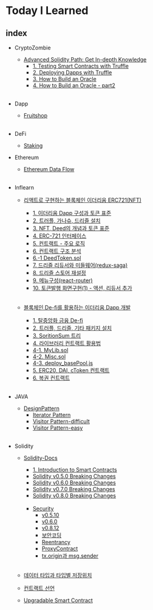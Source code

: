 # Today I Learned

## index   
- CryptoZombie
    - [Advanced Solidity Path: Get In-depth Knowledge](https://github.com/lhn1455/TIL/tree/main/CryptoZombie/Advanced%20Solidity%20Path:%20Get%20In-depth%20Knowledge)
        - [1. Testing Smart Contracts with Truffle](https://github.com/lhn1455/TIL/blob/main/CryptoZombie/Advanced%20Solidity%20Path:%20Get%20In-depth%20Knowledge/1.%20Testing%20Smart%20Contracts%20with%20Truffle.md)   
        - [2. Deploying Dapps with Truffle](https://github.com/lhn1455/TIL/blob/main/CryptoZombie/Advanced%20Solidity%20Path:%20Get%20In-depth%20Knowledge/2.%20Deploying%20Dapps%20with%20Truffle.md)
        - [3. How to Build an Oracle](https://github.com/lhn1455/TIL/blob/main/CryptoZombie/Advanced%20Solidity%20Path:%20Get%20In-depth%20Knowledge/3.%20How%20to%20Build%20an%20Oracle.md)
        - [4. How to Build an Oracle - part2](https://github.com/lhn1455/TIL/blob/main/CryptoZombie/Advanced%20Solidity%20Path:%20Get%20In-depth%20Knowledge/4.%20How%20to%20Build%20an%20Oracle%20-%20part2.md)
        <br>

- Dapp
    - [Fruitshop](https://github.com/lhn1455/TIL/blob/main/Dapp/Fruitshop/Fruitshop-dapp.md)
    <br>

- DeFi
    - [Staking]()

- Ethereum
    - [Ethereum Data Flow](https://github.com/lhn1455/TIL/blob/main/Ethereum/Ethereum%20Data%20Flow.md)
    <br>

- Inflearn
    - [리액트로 구현하는 블록체인 이더리움 ERC721(NFT)](https://github.com/lhn1455/TIL/tree/main/Inflearn/%EB%A6%AC%EC%95%A1%ED%8A%B8%EB%A1%9C%20%EA%B5%AC%ED%98%84%ED%95%98%EB%8A%94%20%EB%B8%94%EB%A1%9D%EC%B2%B4%EC%9D%B8%20%EC%9D%B4%EB%8D%94%EB%A6%AC%EC%9B%80%20ERC721(NFT))
        - [1. 이더리움 Dapp 구성과 토큰 표준](https://github.com/lhn1455/TIL/blob/main/Inflearn/%EB%A6%AC%EC%95%A1%ED%8A%B8%EB%A1%9C%20%EA%B5%AC%ED%98%84%ED%95%98%EB%8A%94%20%EB%B8%94%EB%A1%9D%EC%B2%B4%EC%9D%B8%20%EC%9D%B4%EB%8D%94%EB%A6%AC%EC%9B%80%20ERC721(NFT)/1.%20%EC%9D%B4%EB%8D%94%EB%A6%AC%EC%9B%80%20Dapp%20%EA%B5%AC%EC%84%B1%EA%B3%BC%20%ED%86%A0%ED%81%B0%20%ED%91%9C%EC%A4%80.md)
        - [2. 트러플, 가나슈, 드리즐 설치](https://github.com/lhn1455/TIL/blob/main/Inflearn/%EB%A6%AC%EC%95%A1%ED%8A%B8%EB%A1%9C%20%EA%B5%AC%ED%98%84%ED%95%98%EB%8A%94%20%EB%B8%94%EB%A1%9D%EC%B2%B4%EC%9D%B8%20%EC%9D%B4%EB%8D%94%EB%A6%AC%EC%9B%80%20ERC721(NFT)/2.%20%ED%8A%B8%EB%9F%AC%ED%94%8C%2C%20%EA%B0%80%EB%82%98%EC%8A%88%2C%20%EB%93%9C%EB%A6%AC%EC%A6%90%20%EC%84%A4%EC%B9%98.md)
        - [3. NFT, Deed의 개념과 토큰 표준](https://github.com/lhn1455/TIL/blob/main/Inflearn/%EB%A6%AC%EC%95%A1%ED%8A%B8%EB%A1%9C%20%EA%B5%AC%ED%98%84%ED%95%98%EB%8A%94%20%EB%B8%94%EB%A1%9D%EC%B2%B4%EC%9D%B8%20%EC%9D%B4%EB%8D%94%EB%A6%AC%EC%9B%80%20ERC721(NFT)/3.%20NFT%2C%20Deed%EC%9D%98%20%EA%B0%9C%EB%85%90%EA%B3%BC%20%ED%86%A0%ED%81%B0%20%ED%91%9C%EC%A4%80.md)
        - [4. ERC-721 인터페이스](https://github.com/lhn1455/TIL/blob/main/Inflearn/%EB%A6%AC%EC%95%A1%ED%8A%B8%EB%A1%9C%20%EA%B5%AC%ED%98%84%ED%95%98%EB%8A%94%20%EB%B8%94%EB%A1%9D%EC%B2%B4%EC%9D%B8%20%EC%9D%B4%EB%8D%94%EB%A6%AC%EC%9B%80%20ERC721(NFT)/4.%20ERC-721%20%EC%9D%B8%ED%84%B0%ED%8E%98%EC%9D%B4%EC%8A%A4.md)
        - [5. 컨트랙트 - 주요 로직](https://github.com/lhn1455/TIL/blob/main/Inflearn/%EB%A6%AC%EC%95%A1%ED%8A%B8%EB%A1%9C%20%EA%B5%AC%ED%98%84%ED%95%98%EB%8A%94%20%EB%B8%94%EB%A1%9D%EC%B2%B4%EC%9D%B8%20%EC%9D%B4%EB%8D%94%EB%A6%AC%EC%9B%80%20ERC721(NFT)/5.%20%EC%BB%A8%ED%8A%B8%EB%9E%99%ED%8A%B8%20-%20%EC%A3%BC%EC%9A%94%20%EB%A1%9C%EC%A7%81.md)
        - [6. 컨트랙트 구조 분석](https://github.com/lhn1455/TIL/blob/main/Inflearn/%EB%A6%AC%EC%95%A1%ED%8A%B8%EB%A1%9C%20%EA%B5%AC%ED%98%84%ED%95%98%EB%8A%94%20%EB%B8%94%EB%A1%9D%EC%B2%B4%EC%9D%B8%20%EC%9D%B4%EB%8D%94%EB%A6%AC%EC%9B%80%20ERC721(NFT)/6.%20%EC%BB%A8%ED%8A%B8%EB%9E%99%ED%8A%B8%20%EA%B5%AC%EC%A1%B0%20%EB%B6%84%EC%84%9D.md)
        - [6.-1 DeedToken.sol](https://github.com/lhn1455/TIL/blob/main/Inflearn/%EB%A6%AC%EC%95%A1%ED%8A%B8%EB%A1%9C%20%EA%B5%AC%ED%98%84%ED%95%98%EB%8A%94%20%EB%B8%94%EB%A1%9D%EC%B2%B4%EC%9D%B8%20%EC%9D%B4%EB%8D%94%EB%A6%AC%EC%9B%80%20ERC721(NFT)/6.-1%20DeedToken.sol)
        - [7. 드리즐 리듀서와 미들웨어(redux-saga)](https://github.com/lhn1455/TIL/blob/main/Inflearn/%EB%A6%AC%EC%95%A1%ED%8A%B8%EB%A1%9C%20%EA%B5%AC%ED%98%84%ED%95%98%EB%8A%94%20%EB%B8%94%EB%A1%9D%EC%B2%B4%EC%9D%B8%20%EC%9D%B4%EB%8D%94%EB%A6%AC%EC%9B%80%20ERC721(NFT)/%EB%93%9C%EB%A6%AC%EC%A6%90%20%EB%A6%AC%EB%93%80%EC%84%9C%EC%99%80%20%EB%AF%B8%EB%93%A4%EC%9B%A8%EC%96%B4(redux-saga).md)
        - [8. 드리즐 스토어 재설정](https://github.com/lhn1455/TIL/blob/main/Inflearn/%EB%A6%AC%EC%95%A1%ED%8A%B8%EB%A1%9C%20%EA%B5%AC%ED%98%84%ED%95%98%EB%8A%94%20%EB%B8%94%EB%A1%9D%EC%B2%B4%EC%9D%B8%20%EC%9D%B4%EB%8D%94%EB%A6%AC%EC%9B%80%20ERC721(NFT)/%EB%93%9C%EB%A6%AC%EC%A6%90%20%EC%8A%A4%ED%86%A0%EC%96%B4%20%EC%9E%AC%EC%84%A4%EC%A0%95.md)
        - [9. 메뉴구성(react-router)](https://github.com/lhn1455/TIL/blob/main/Inflearn/%EB%A6%AC%EC%95%A1%ED%8A%B8%EB%A1%9C%20%EA%B5%AC%ED%98%84%ED%95%98%EB%8A%94%20%EB%B8%94%EB%A1%9D%EC%B2%B4%EC%9D%B8%20%EC%9D%B4%EB%8D%94%EB%A6%AC%EC%9B%80%20ERC721(NFT)/%EB%A9%94%EB%89%B4%EA%B5%AC%EC%84%B1(react-router).md)
        - [10. 토큰발행 화면구현(1) - 액션, 리듀서 추가](https://github.com/lhn1455/TIL/blob/main/Inflearn/%EB%A6%AC%EC%95%A1%ED%8A%B8%EB%A1%9C%20%EA%B5%AC%ED%98%84%ED%95%98%EB%8A%94%20%EB%B8%94%EB%A1%9D%EC%B2%B4%EC%9D%B8%20%EC%9D%B4%EB%8D%94%EB%A6%AC%EC%9B%80%20ERC721(NFT)/%ED%86%A0%ED%81%B0%EB%B0%9C%ED%96%89%20%ED%99%94%EB%A9%B4%EA%B5%AC%ED%98%84(1)%20-%20%EC%95%A1%EC%85%98%2C%20%EB%A6%AC%EB%93%80%EC%84%9C%20%EC%B6%94%EA%B0%80.md)   
        <br>

    - [블록체인 De-fi를 활용하는 이더리움 Dapp 개발](https://github.com/lhn1455/TIL/tree/main/Inflearn/%EB%B8%94%EB%A1%9D%EC%B2%B4%EC%9D%B8%20De-fi%EB%A5%BC%20%ED%99%9C%EC%9A%A9%ED%95%98%EB%8A%94%20%EC%9D%B4%EB%8D%94%EB%A6%AC%EC%9B%80%20Dapp%20%EA%B0%9C%EB%B0%9C)
        - [1. 탈중앙화 금융 De-fi](https://github.com/lhn1455/TIL/blob/main/Inflearn/%EB%B8%94%EB%A1%9D%EC%B2%B4%EC%9D%B8%20De-fi%EB%A5%BC%20%ED%99%9C%EC%9A%A9%ED%95%98%EB%8A%94%20%EC%9D%B4%EB%8D%94%EB%A6%AC%EC%9B%80%20Dapp%20%EA%B0%9C%EB%B0%9C/1.%20%ED%83%88%EC%A4%91%EC%95%99%ED%99%94%20%EA%B8%88%EC%9C%B5%20De-fi.md)
        - [2. 트러플, 드리즐, 기타 패키지 설치](https://github.com/lhn1455/TIL/blob/main/Inflearn/%EB%B8%94%EB%A1%9D%EC%B2%B4%EC%9D%B8%20De-fi%EB%A5%BC%20%ED%99%9C%EC%9A%A9%ED%95%98%EB%8A%94%20%EC%9D%B4%EB%8D%94%EB%A6%AC%EC%9B%80%20Dapp%20%EA%B0%9C%EB%B0%9C/2.%20%ED%8A%B8%EB%9F%AC%ED%94%8C%2C%20%EB%93%9C%EB%A6%AC%EC%A6%90%2C%20%EA%B8%B0%ED%83%80%20%ED%8C%A8%ED%82%A4%EC%A7%80%20%EC%84%A4%EC%B9%98.md)
        - [3. SoritionSum 트리](https://github.com/lhn1455/TIL/blob/main/Inflearn/%EB%B8%94%EB%A1%9D%EC%B2%B4%EC%9D%B8%20De-fi%EB%A5%BC%20%ED%99%9C%EC%9A%A9%ED%95%98%EB%8A%94%20%EC%9D%B4%EB%8D%94%EB%A6%AC%EC%9B%80%20Dapp%20%EA%B0%9C%EB%B0%9C/3.%20SoritionSum%20%ED%8A%B8%EB%A6%AC.md)
        - [4. 라이브러리 컨트랙트 활용법](https://github.com/lhn1455/TIL/blob/main/Inflearn/%EB%B8%94%EB%A1%9D%EC%B2%B4%EC%9D%B8%20De-fi%EB%A5%BC%20%ED%99%9C%EC%9A%A9%ED%95%98%EB%8A%94%20%EC%9D%B4%EB%8D%94%EB%A6%AC%EC%9B%80%20Dapp%20%EA%B0%9C%EB%B0%9C/4.%20%EB%9D%BC%EC%9D%B4%EB%B8%8C%EB%9F%AC%EB%A6%AC%20%EC%BB%A8%ED%8A%B8%EB%9E%99%ED%8A%B8%20%ED%99%9C%EC%9A%A9%EB%B2%95.md)
        - [4-1. MyLib.sol](https://github.com/lhn1455/TIL/blob/main/Inflearn/%EB%B8%94%EB%A1%9D%EC%B2%B4%EC%9D%B8%20De-fi%EB%A5%BC%20%ED%99%9C%EC%9A%A9%ED%95%98%EB%8A%94%20%EC%9D%B4%EB%8D%94%EB%A6%AC%EC%9B%80%20Dapp%20%EA%B0%9C%EB%B0%9C/4.-1%20MyLib.sol)
        - [4-2. Misc.sol](https://github.com/lhn1455/TIL/blob/main/Inflearn/%EB%B8%94%EB%A1%9D%EC%B2%B4%EC%9D%B8%20De-fi%EB%A5%BC%20%ED%99%9C%EC%9A%A9%ED%95%98%EB%8A%94%20%EC%9D%B4%EB%8D%94%EB%A6%AC%EC%9B%80%20Dapp%20%EA%B0%9C%EB%B0%9C/4.-2%20Misc.sol)
        - [4-3. deploy_basePool.js](https://github.com/lhn1455/TIL/blob/main/Inflearn/%EB%B8%94%EB%A1%9D%EC%B2%B4%EC%9D%B8%20De-fi%EB%A5%BC%20%ED%99%9C%EC%9A%A9%ED%95%98%EB%8A%94%20%EC%9D%B4%EB%8D%94%EB%A6%AC%EC%9B%80%20Dapp%20%EA%B0%9C%EB%B0%9C/4.-3%20deploy_basePool.js)
        - [5. ERC20, DAI, cToken 컨트랙트](https://github.com/lhn1455/TIL/blob/main/Inflearn/%EB%B8%94%EB%A1%9D%EC%B2%B4%EC%9D%B8%20De-fi%EB%A5%BC%20%ED%99%9C%EC%9A%A9%ED%95%98%EB%8A%94%20%EC%9D%B4%EB%8D%94%EB%A6%AC%EC%9B%80%20Dapp%20%EA%B0%9C%EB%B0%9C/5.%20ERC20%2C%20DAI%2C%20cToken%20%EC%BB%A8%ED%8A%B8%EB%9E%99%ED%8A%B8.md)
        - [6. 복권 컨트랙트](https://github.com/lhn1455/TIL/blob/main/Inflearn/%EB%B8%94%EB%A1%9D%EC%B2%B4%EC%9D%B8%20De-fi%EB%A5%BC%20%ED%99%9C%EC%9A%A9%ED%95%98%EB%8A%94%20%EC%9D%B4%EB%8D%94%EB%A6%AC%EC%9B%80%20Dapp%20%EA%B0%9C%EB%B0%9C/6.%20%EB%B3%B5%EA%B6%8C%20%EC%BB%A8%ED%8A%B8%EB%9E%99%ED%8A%B8.md)
        <br>

- JAVA
    - [DesignPattern](https://github.com/lhn1455/TIL/tree/main/JAVA/DesignPattern)
        - [Iterator Pattern](https://github.com/lhn1455/TIL/blob/main/JAVA/DesignPattern/Iterator%20Pattern.md)
        - [Visitor Pattern-difficult](https://github.com/lhn1455/TIL/blob/main/JAVA/DesignPattern/Visitor%20pattern.md)
        - [Visitor Pattern-easy](https://github.com/lhn1455/TIL/blob/main/JAVA/DesignPattern/Visitor%20pattern-esay.md)
        <br>

- Solidity
    - [Solidity-Docs](https://github.com/lhn1455/TIL/tree/main/Solidity/Solidity-Docs)
        - [1. Introduction to Smart Contracts](https://github.com/lhn1455/TIL/blob/main/Solidity/Solidity-Docs/1.%20Introduction%20to%20Smart%20Contracts.md)
        - [Solidity v0.5.0 Breaking Changes](https://github.com/lhn1455/TIL/blob/main/Solidity/Solidity-Docs/Solidity%20v0.5.0%20Breaking%20Changes.md)
        - [Solidity v0.6.0 Breaking Changes](https://github.com/lhn1455/TIL/blob/main/Solidity/Solidity-Docs/Solidity%20v0.6.0%20Breaking%20Changes.md)
        - [Solidity v0.7.0 Breaking Changes](https://github.com/lhn1455/TIL/blob/main/Solidity/Solidity-Docs/Solidity%20v0.7.0%20Breaking%20Changes.md)
        - [Solidity v0.8.0 Breaking Changes](https://github.com/lhn1455/TIL/blob/main/Solidity/Solidity-Docs/Solidity%20v0.8.0%20Breaking%20Changes.md)
        <br>

        - [Security](https://github.com/lhn1455/TIL/tree/main/Solidity/Solidity-Docs/Security)
            - [v0.5.10](https://github.com/lhn1455/TIL/blob/main/Solidity/Solidity-Docs/Security/v0.5.10.md)
            - [v0.6.0](https://github.com/lhn1455/TIL/blob/main/Solidity/Solidity-Docs/Security/v0.6.0.md)
            - [v0.8.12](https://github.com/lhn1455/TIL/blob/main/Solidity/Solidity-Docs/Security/v0.8.12.md)
            - [보안코딩](https://github.com/lhn1455/TIL/blob/main/Solidity/Solidity-Docs/Security/%EB%B3%B4%EC%95%88%EC%BD%94%EB%94%A9.md)
            - [Reentrancy](https://github.com/lhn1455/TIL/blob/main/Solidity/Solidity-Docs/Security/Reentrancy.md)
            - [ProxyContract](https://github.com/lhn1455/TIL/blob/main/Solidity/Solidity-Docs/Security/ProxyContract.md)
            - [tx.origin과 msg.sender](https://github.com/lhn1455/TIL/blob/main/Solidity/Solidity-Docs/Security/tx.origin%EA%B3%BC%20msg.sender.md)
        <br>


    - [데이터 타입과 타입별 저장위치](https://github.com/lhn1455/TIL/blob/main/Solidity/%EB%8D%B0%EC%9D%B4%ED%84%B0%20%ED%83%80%EC%9E%85%EA%B3%BC%20%ED%83%80%EC%9E%85%EB%B3%84%20%EC%A0%80%EC%9E%A5%EC%9C%84%EC%B9%98.md)
    - [컨트랙트 선언](https://github.com/lhn1455/TIL/blob/main/Solidity/%EC%BB%A8%ED%8A%B8%EB%9E%99%ED%8A%B8%20%EC%84%A0%EC%96%B8.md)
    - [Upgradable Smart Contract](https://github.com/lhn1455/TIL/blob/main/Solidity/Upgradable%20Smart%20Contract.md)
